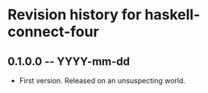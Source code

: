 # Revision history for haskell-connect-four

## 0.1.0.0 -- YYYY-mm-dd

* First version. Released on an unsuspecting world.
